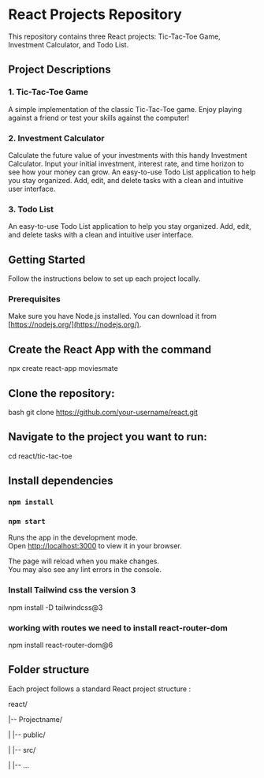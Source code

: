 # React Projects Repository

This repository contains three React projects: Tic-Tac-Toe Game, Investment Calculator, and Todo List.

## Project Descriptions

### 1. Tic-Tac-Toe Game

A simple implementation of the classic Tic-Tac-Toe game. Enjoy playing against a friend or test your skills against the computer!

### 2. Investment Calculator

Calculate the future value of your investments with this handy Investment Calculator. Input your initial investment, interest rate, and time horizon to see how your money can grow.
An easy-to-use Todo List application to help you stay organized. Add, edit, and delete tasks with a clean and intuitive user interface.

### 3. Todo List

An easy-to-use Todo List application to help you stay organized. Add, edit, and delete tasks with a clean and intuitive user interface.

## Getting Started

Follow the instructions below to set up each project locally.

### Prerequisites

Make sure you have Node.js installed. You can download it from [https://nodejs.org/](https://nodejs.org/).


## Create the React App with the command
npx create react-app moviesmate

## Clone the repository:
   bash
   git clone https://github.com/your-username/react.git
## Navigate to the project you want to run:
cd react/tic-tac-toe

## Install dependencies
### `npm install`

### `npm start`

Runs the app in the development mode.\
Open [http://localhost:3000](http://localhost:3000) to view it in your browser.

The page will reload when you make changes.\
You may also see any lint errors in the console.

### Install Tailwind css the version 3
npm install -D tailwindcss@3

### working with routes we need to install react-router-dom
npm install react-router-dom@6


## Folder structure 
Each project follows a standard React project structure :

react/

|-- Projectname/

|   |-- public/

|   |-- src/

|   |-- ...

